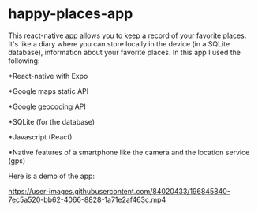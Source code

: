 # happy-places-app
This react-native app allows you to keep a record of your favorite places. It's like a diary where you can store locally in the device (in a SQLite database),
information about your favorite places. In this app I used the following:

*React-native with Expo

*Google maps static API

*Google geocoding API

*SQLite (for the database)

*Javascript (React)

*Native features of a smartphone like the camera and the location service (gps)

Here is a demo of the app:

https://user-images.githubusercontent.com/84020433/196845840-7ec5a520-bb62-4066-8828-1a71e2af463c.mp4
